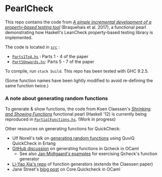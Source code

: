 # PearlCheck

This repo contains the code from [*A simple incremental development of a property-based testing tool*](http://jmct.cc/pearlcheck.pdf) 
(Braquehais et al. 2017), a functional pearl demonstrating how Haskell's 
LeanCheck property-based testing library is implemented.

The code is located in [`src`](src) :
- [`Parts1To4.hs`](src/Parts1To4.hs) : Parts 1 - 4 of the paper
- [`Part5Onwards.hs`](src/Part5Onwards.hs): Parts 5 - 7 of the paper

To compile, run `stack build`. This repo has been tested with GHC 9.2.5. 

(Some function names have been lightly modified to avoid re-defining 
the same function twice.)

### A note about generating random functions

To generate & show functions, the code from Koen Claessen's [*Shrinking and Showing Functions*](https://dl.acm.org/doi/10.1145/2430532.2364516)
functional pearl (Haskell '12) is currently being reproduced in [`PartialFunctions.hs`](src/PartialFunctions.hs). (Work in progress)

Other resources on generating functions for QuickCheck:
- Ulf Norell's talk on [generating random functions](https://vimeo.com/143848099) using QuviQ QuickCheck in Erlang
- [GitHub discussion](https://github.com/c-cube/qcheck/issues/8) on generating functions in Qcheck in OCaml
  - See also [Jan Midtgaard's examples](https://github.com/jmid/qcheck-fun) for exercising Qcheck's function generator
- [Li-Yao Xia's repo](https://github.com/Lysxia/test-fun) of function generators (extends the Claessen paper)
- Jane Street's [blog post](https://blog.janestreet.com/quickcheck-for-core/) on Core.Quickcheck in OCaml